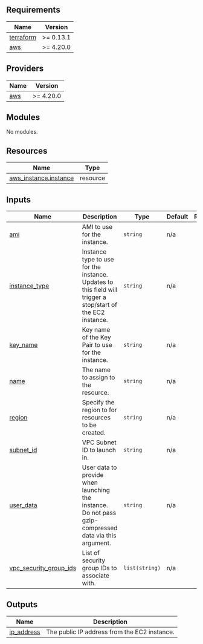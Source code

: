 ## Requirements

| Name | Version |
|------|---------|
| <a name="requirement_terraform"></a> [terraform](#requirement\_terraform) | >= 0.13.1 |
| <a name="requirement_aws"></a> [aws](#requirement\_aws) | >= 4.20.0 |

## Providers

| Name | Version |
|------|---------|
| <a name="provider_aws"></a> [aws](#provider\_aws) | >= 4.20.0 |

## Modules

No modules.

## Resources

| Name | Type |
|------|------|
| [aws_instance.instance](https://registry.terraform.io/providers/hashicorp/aws/latest/docs/resources/instance) | resource |

## Inputs

| Name | Description | Type | Default | Required |
|------|-------------|------|---------|:--------:|
| <a name="input_ami"></a> [ami](#input\_ami) | AMI to use for the instance. | `string` | n/a | yes |
| <a name="input_instance_type"></a> [instance\_type](#input\_instance\_type) | Instance type to use for the instance. Updates to this field will trigger a stop/start of the EC2 instance. | `string` | n/a | yes |
| <a name="input_key_name"></a> [key\_name](#input\_key\_name) | Key name of the Key Pair to use for the instance. | `string` | n/a | yes |
| <a name="input_name"></a> [name](#input\_name) | The name to assign to the resource. | `string` | n/a | yes |
| <a name="input_region"></a> [region](#input\_region) | Specify the region to for resources to be created. | `string` | n/a | yes |
| <a name="input_subnet_id"></a> [subnet\_id](#input\_subnet\_id) | VPC Subnet ID to launch in. | `string` | n/a | yes |
| <a name="input_user_data"></a> [user\_data](#input\_user\_data) | User data to provide when launching the instance. Do not pass gzip-compressed data via this argument. | `string` | n/a | yes |
| <a name="input_vpc_security_group_ids"></a> [vpc\_security\_group\_ids](#input\_vpc\_security\_group\_ids) | List of security group IDs to associate with. | `list(string)` | n/a | yes |

## Outputs

| Name | Description |
|------|-------------|
| <a name="output_ip_address"></a> [ip\_address](#output\_ip\_address) | The public IP address from the EC2 instance. |
